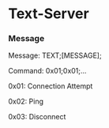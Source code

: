 # Text-Server

### Message
Message: TEXT;[MESSAGE];

Command: 0x01;0x01;...

0x01: Connection Attempt

0x02: Ping

0x03: Disconnect